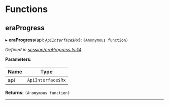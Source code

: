 

# Functions

<a id="eraprogress"></a>

##  eraProgress

▸ **eraProgress**(api: *`ApiInterface$Rx`*): `(Anonymous function)`

*Defined in [session/eraProgress.ts:14](https://github.com/polkadot-js/api/blob/c1672e8/packages/api-derive/src/session/eraProgress.ts#L14)*

**Parameters:**

| Name | Type |
| ------ | ------ |
| api | `ApiInterface$Rx` |

**Returns:** `(Anonymous function)`

___


